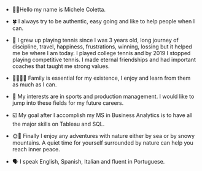 -  ✋🏽Hello my name is Michele Coletta.

- 🍀 I always try to be authentic, easy going and like to help people when I can. 

- 🎾 I grew up playing tennis since I was 3 years old, long journey of discipline, travel, happiness, frustrations, winning, lossing but it helped me be where I am today. I played college tennis and by 2019 I stopped playing competitive tennis. I made eternal friendships and had important coaches that taught me strong values.

- 👨‍👩‍👦‍👦 Family is essential for my existence, I enjoy and learn from them as much as I can. 

- 📖 My interests are in sports and production management. I would like to jump into these fields for my future careers.

- ☑️ My goal after I accomplish my MS in Business Analytics is to have all the major skills on Tableau and SQL. 

- 🌞🌚 Finally I enjoy any adventures with nature either by sea or by snowy mountains. A quiet time for yourself surrounded by nature can help you reach inner peace. 

- 🗣 I speak English, Spanish, Italian and fluent in Portuguese.
